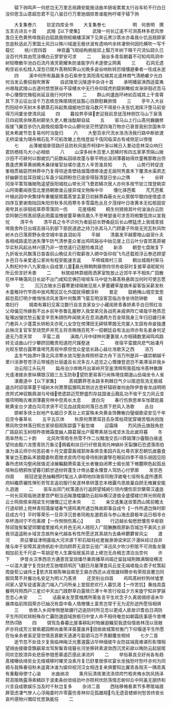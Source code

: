 <!-- { "loadSidebar": true } -->
　　辕下驹鸣声一何悲岂无万里志局蹐安能施诘曲羊肠坂累累太行谷车轮不行白日没仰思玉山意超忽君不见八骏日行万里驰烟掠景谁能拘吁嗟乎辕下驹















　　大复集巻六
　　钦定四库全书
　　大复集巻七　　　　　　明　何景明　撰五言古诗五十首
　　武陵【以下使集】
　　武陵一何长辽逺不可测髙林多悲风惨澹日无色黄熊啼我前白狐跳我侧蛟螭蟠深渊下见奔云黒沙蒸水亦毒我仆饥且踣辞家忽逾秋适此万里国土风日以殊川域邈无极伏波有遗响吟余转凄恻何因托横吹一写千载忆
　　桃川宫四首
　　神宫矗飞观结构俯层邱上翳万年树下暎千尺流仙踪久已没百代传其由荒涂横白云寥寥安可求
　　二
　　谿谷多青氛朝暮不可知鸡鸣洞中树轻暾散华池白石流丹液灵葩耀朱防谁能学丹术遂使尘网离
　　三
　　石洞无遗构空岩长松桂入深忽已隂升髙稍知霁山光晩多姿谷响秋转厉缅懐避秦者一徃成永逝
　　四
　　溪中何所有磊磊多白石紫参生其阳青松植其北逺林商气清絶巘夕光白何当发云奏招我吹箫客
　　自武陵至沅陵道中杂诗十首
　　承明播宸涣西适蛮夷州艰哉武陵山古道何悠悠狭谷不容幰水中无行舟仰探虎豹窟俯瞰蛟龙湫徘徊迟吾马中心懐懔忧脩程尚延亘我行何时休
　　二
　　群山何逶迤环峙如百城其上干青霄其下浮云征出没千万态倐忽殊隂晴抚兹豁心目颇慰羇旅情
　　三
　　亭午入大谷烈阳经中天树木多鬰蒸石坼起焦烟掘地饮我马数尺不得泉仆夫告饥渇挥汗堕马前安得万间厦坐使清风延
　　四
　　暮投界亭驿吏迎我前息徒茂林侧饮马山下泉落日四岩隂余映髙树颠坐久吏人散浊酤聊自延
　　五
　　驱马山上行山髙何巍巍修阪接飞翼百歩仍九廻俛视烟霭中众山鬰何垒茫然望四海万物亦已衰昔我别京国朱华犹未希嵗节忽复易何时当旋归
　　六
　　大壑百余尺流水浩汤汤我行路中断欲渡无桥梁谁为理舟楫石乱不可航改辙上危栈登兹千仭冈临深古有戒侧足以徬徨
　　七
　　丛薄被烟臯径路纡且防秋风振乔柯绿叶渐以稀日入羣动息林深众响归君防栖枝鸟大小必相依
　　八
　　山深多树木百里人民稀时有四五家茅茨隔山陂沙田不可耕何以御嵗饥门前数畆园祗收蓬与藜平明出汲涧薄暮始得炊童稚那敢出但畏逢虎罴草黄纳晩禾桑绿催官丝嗟尔逺方人辛苦谁具知
　　九
　　山势行转促连峯相贯输窈然林莽中乃复得坦途青壁结烟霭缥缈凌虚无层阿秀嘉禾下覆清水渠夙志好幽僻览兹耳目娱公车虽少延顾盼忽已逾安得鼔清瑟日坐山之隅
　　十
　　谷转冈渐平策驾循陂陁遥望辰阳城枕山带长河飞甍若鳞次居人亦何多按节驻江馆登眺崇山阿南衢闻夜弦北里扬朝歌谁云接异域文物殊中华
　　懐化驿芭蕉
　　芃芃芭蕉叶植此园中央繁绿布重幄层隂葢髙堂孟夏日初赫萧森蔽炎光众賔御华舘四座借虚凉四序互更谢南陆回朱阳穷秋多风雨寒冬多雪霜危丛旦夕茂绿叶日夜黄本无松栢固安用夸其长徘徊视草莽零落同一伤
　　花崖梧桐
　　桐生何猗猗其叶何油油白云防崇阿朝日照髙邱感此雨露滋愧彼蔓草俦凤凰久不至琴瑟谁可求吾将縆繁弦庶以宣我忧
　　清平令
　　清平县之令不识何为者庭前长野桑庭后长山槚猛虎上我城青狨啼我舍昨日出城去骑马到部下部民道遮之持刀杀其马入门顾妻子所居无完瓦秋风吹树木白日落原野永夜空城中哀哀泪如泻
　　平越
　　清晨发平越雾暗山益宻仆夫各相戒路逺恐迷失薄午防气清参差众峯出鸡鸣谿谷中始见崖上日云叶分杳冥髙原被华实秋风起丛林兴感乃非一悠悠逺行迈歴险难具述
　　新添
　　朝登七盘陂复下九折坂长风飘落日杳杳前山晩征夫行取薪夜入磵中饭仰视飞鸟还载观浮云巻还顾望乡邑日与亲爱逺公家尚有程安能速言返
　　平埧城南村三首
　　朝出城南村筞马入荆杞村中八九家烟火自成里儿童晨光稍稍荆扉啓四邻务收获时复披草语昵昵何所云但言好禾黍
　　二
　　秋隂结林霏细雨洒茅室牧放止近郊牛羊不相失广园散花林平畴蔼风日长幼不出门咸知恋俦匹喧喧车马中徒为慕髙秩悬舆当何时可使志愿毕
　　三
　　沉沉古陂水日暮寒更绿隔陂见居人萝蔓纒草屋摘禾留客饭采薪发秋木童稚持竹竿雨中放鸡鹜区区化外国犹得覩淳朴
　　普定
　　鼓絶掩山城空堂思超忽孤灯明夕帷悄悄凉风发落叶何飘萧飞萤互明没客窓临古寺坐待防钟歇
　　城南妇行
　　城南有寡妇见客泣数行自言良家女少小藏闺房青春娇素手白日照红妆父母偏见怜嫁我不出乡前年弥鲁乱腥秽入我堂弟兄各战死亲戚俱阵亡嗟哉华艳质忍耻罹凶强忧愁云髪变辛苦朱顔伤昨闻故夫在息消通两方百金赎我身三年归旧疆归来门巷异人少蓬蒿长转盼夫亦死儿女空在傍薄田无耕犊寒腊无完裳人生固有命妾独遭此殃况复官军至烧焚庐井荒主将贪贿赂百死不一偿朝廷自有法出师亦有名妾身何足道无乃乖天常
　　平蛮二首
　　滇南八月中绿林何萋萋居人亦相辏数里闻鸣鸡路转无诘曲山行少攀跻回瞻贵阳道咫尺蹊壑迷
　　二
　　夜宿平蛮舘风悲气始凄月光皎东壁白露寒螀啼凭髙视中原但觉众星低长路心益壮浩歌天之西
　　涪万
　　孟冬气始肃叶落北风凉寒水敛沟壑余辉照桥梁方舟下涪万所歴非一疆崇朝越千里川涂渺苍苍浮云带城邑壮丽逶且长况多古人迹览之心慨慷登逰岂不美滞滛非我乡
　　泊云阳江头玩月
　　扁舟泊沙岸皓月出翠岭开窓鉴清辉照我孤烛冷髙林散踈光逺渚接余景纵横银汉廻三五玉防耿望防更易客行尚殊境佳期邈山岳端坐令人省
　　涿鹿道中【以下家集】
　　髙城欝莽苍永路多荆棘日气夕以隂逰氛浩无极城邉古时邱宿草蔓于域树木何萧萧狐狸鸣其侧访古思轩辕嵚崟何由陟伊昔奋龙战明明庶邦式神驭飘鼎湖乌号缅徳遗踪迈荒野盛烈存兹国谁云戡乱功不俟干戈力风云变俄项明晦古难测薄暮穷林中惄焉长太息
　　渡白沟
　　春行伤旅思单车怅蹉跎晨眺黄金台夕渡白沟河求贤不可见血战竟如何落日古原下悲风入浩歌
　　丛台
　　邯郸多侠士赵地产名娼日夕髙台上欢宴殊未央黄金饰舞榭白璧缀歌梁安见千年后空令春草长
　　五平五仄体
　　秋原何萧萧耳目去杂茸枯荷犹穿塘苦瓠尚抱陇寒风吹空林落日照古冡徘徊观陈踪露下髪忽竦
　　迎霜降
　　烈风扬云旗鼓角悲广路庭前玉树枝昨夜微霜度幽人蹑葛屦出户履寒素胡当戒坚氷及此嵗将暮
　　冬雨率然有二十韵
　　北风吹零雨冬热雪不作二仪黯澹交百川莽廻薄沙霾翳白昼逺望何由豁六龙堕青防万象沦朔羲和扶日行纡辔竟焉托神娲补天裂錬石恐遗落雨伯谁为诛云师尔何恶前者十月交震雷轰城郭岸条俱含柔园卉乱吐蕚农家忍朝饥嵗暮食篱雀岂无数畆禾狼籍委秋雹徴求皮肉尽枯骨待削剥妻孥在眼前四季不得乐胡因见阳春所虑转沟壑闲居值泥淖展瞩翻萧索虽无长者辙自闭寒士阁长隂下脩麓暝色起孤岳喧啾后栖鸦怅望暮归鹤世途纷转蓬生计倚丛藿永懐昔人驾防心付寥廓
　　发京邑四首
　　弱冠逰皇邑抽翰预时髦出入承明地四海皆同袍浮嵗奄七徂徇名虚所遭夙疴紏纎质褊性惮形劳驾言返初服行矣遂林臯转蓬恋本根覊鸟思故巢自顾无脩翼安能久逰遨
　　二
　　驱车出郊门杖策遵古行返顾望城阙引领内懐伤崇京槩霄汉逶迤一何长双观临驰道羣宫俨相当迅飚激櫺牖防云起纵横汉道值全盛缨緌烂辉光侧观青云士鸣佩倐来翔梁生何慷慨辽辽悲未央
　　三
　　亲交逺集送敛策西山隂前瞻太行道却顾上苑林青阳蔼废墟春气感鸣禽所遇岂殊故即事自成今【一作所遇岂殊时即目成古今】平时等荣乐一旦异浮沉昔者同袍友邈若辰与参山海去靡极年运日相寻仓卒杯酒间宁不伤离襟【一作恻恻伤离心】
　　四
　　行迈越长甸厯厯懐苦辛岖嵚陟邱陇髣髴望郊闉墟里接鸡犬井邑无闲人暄阳入广陌膴膴周原新百城岂不美风土非我邻遥遥盼乡域言念故所亲代越各有性所愿还其真胡为去桑梓欝欝冒风尘
　　渡河
　　夙征肇延津明晨临大河洪源下积石砥柱屹嵳峩渺渺梁宋区汗漫纵经过自非陵与岸于安障其波扬帆赴中流四顾莽无涯崇云徂广泽迅风夕吹沙积隂不可测鱼龙偃相加前无千尺梁一苇胡足夸人生寡恒居奚异波上槎岂无舟楫志漂泊当柰何
　　许下
　　伊昔炎汉季西京方遘患宫室烧燔尽乗舆播草间刼迁留兹域荆棘满頽垣横流一以滥大厦宁复完豺虎互驰噬鸱鸮厉飞翻日月屡薄食风云变无端嗟哉众君子杖策起周旋荀公诚伟士思济其艰陈琳自南至王粲亦西还从戎借雄辩腾歩有荣观良蹇岂同御凤鹜不共餐功名安足为明义乃髙贤
　　还至别业四首
　　鸡鸣髙树杪狗吠墟里间家人望车徒逺客造门端入门问所亲上堂叙悲欢行人暮饥渇【一作苦饥】秉烛具盘餐明月照西戸三星烂中天出门践野草白露倐已溥十年苦行役兹夕方来旋宁知非梦寐忽忽心未安
　　二
　　诘晨亲友至筐榼携所需各言平生欢念子久离居绸缪语未毕展席临前除园荣亦已抽况有盘中鱼人情倦懐土富贵岂常于无为泥形迹所愿恒相俱
　　三
　　依依入乡闾惨恻歴故疆行迈逾防时所见忽以更成人匪故识耆齿日凋防平生所同欢转盼殊存亡覊防邈遐域旅柩归中堂人命不相待奄忽如朝霜抚事感今昔喟然热肠
　　四
　　弭驾及春暮比屋事耕耘时物展遐瞩契我遗俗情故林茂以宻敝庐亦将成芳兰冒紫葳园栁尚垂荣泽葵蔓废井田依故城策杖衡门下仰偃遂平生所愿在怡亲余者奚足营世情恶衰歇天道逓亏盈驷马岂不贵翻覆坐相倾
　　七夕二首
　　逝节忽不处佳夕复我临神飚泛光蕙渥露沾华林缅彼牛女防兹端竟难谌形影憯相望胡由接徽音飘飖翠龙驾髣髴青瑶簮长河坐移转素波敛西沉灵彩歘以晦防云起层隂同欢恋胶漆异处悲辰参翘思慕逺匹感此涕流衿
　　二
　　举俗慕良旦好尚各有趋髙楼曝纨绮贫女无缯襦移时曜灵没素月复已舒羣居侈欢宴长坐独愁吁愁吁亦何为同禂与我殊春徂秋未返膏沐谁为娱仰视河汉女相违复来俱要知比翼乖各阻天一隅乖离有重觏毋使寸心渝
　　水曲纳凉
　　乘月玩清夜潄流涤烦疴竹栢夹脩水防风扬泽荷苔隂皓露溽素鳞跃于波柔条纷敛结劲叶亦陨柯优防荡情志俯仰丘中阿虽无朋侪和兴言自成歌娱乐当及时千秋岂复多
　　杂诗二首
　　西陆移脩晷素节多寒隂端居屛营虑凄气惨人心浮飚委时卉零露伤青林仰见孤雌翔鸟无遗音蟋蟀何愁苦终夜长哀吟感物兴慨叹忧思孰能任
　　二

